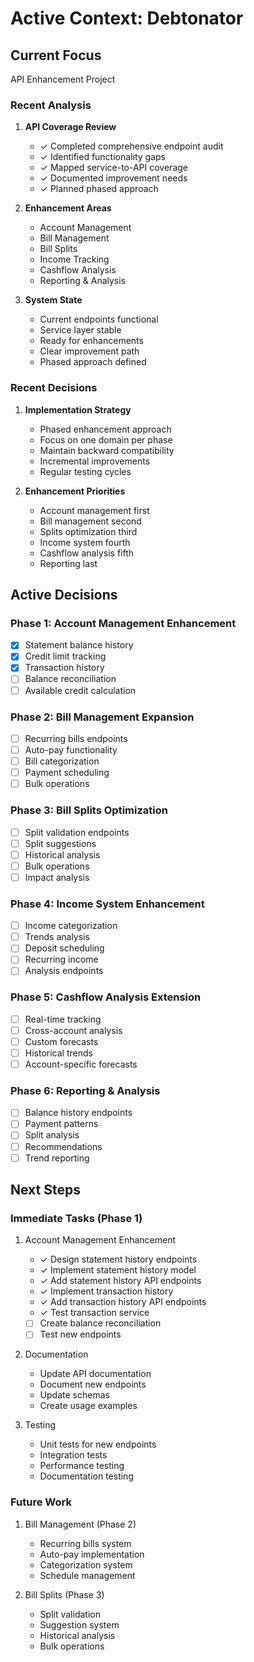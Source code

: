 # Active Context: Debtonator

## Current Focus
API Enhancement Project

### Recent Analysis
1. **API Coverage Review**
   - ✓ Completed comprehensive endpoint audit
   - ✓ Identified functionality gaps
   - ✓ Mapped service-to-API coverage
   - ✓ Documented improvement needs
   - ✓ Planned phased approach

2. **Enhancement Areas**
   - Account Management
   - Bill Management
   - Bill Splits
   - Income Tracking
   - Cashflow Analysis
   - Reporting & Analysis

3. **System State**
   - Current endpoints functional
   - Service layer stable
   - Ready for enhancements
   - Clear improvement path
   - Phased approach defined

### Recent Decisions
1. **Implementation Strategy**
   - Phased enhancement approach
   - Focus on one domain per phase
   - Maintain backward compatibility
   - Incremental improvements
   - Regular testing cycles

2. **Enhancement Priorities**
   - Account management first
   - Bill management second
   - Splits optimization third
   - Income system fourth
   - Cashflow analysis fifth
   - Reporting last

## Active Decisions

### Phase 1: Account Management Enhancement
- [x] Statement balance history
- [x] Credit limit tracking
- [x] Transaction history
- [ ] Balance reconciliation
- [ ] Available credit calculation

### Phase 2: Bill Management Expansion
- [ ] Recurring bills endpoints
- [ ] Auto-pay functionality
- [ ] Bill categorization
- [ ] Payment scheduling
- [ ] Bulk operations

### Phase 3: Bill Splits Optimization
- [ ] Split validation endpoints
- [ ] Split suggestions
- [ ] Historical analysis
- [ ] Bulk operations
- [ ] Impact analysis

### Phase 4: Income System Enhancement
- [ ] Income categorization
- [ ] Trends analysis
- [ ] Deposit scheduling
- [ ] Recurring income
- [ ] Analysis endpoints

### Phase 5: Cashflow Analysis Extension
- [ ] Real-time tracking
- [ ] Cross-account analysis
- [ ] Custom forecasts
- [ ] Historical trends
- [ ] Account-specific forecasts

### Phase 6: Reporting & Analysis
- [ ] Balance history endpoints
- [ ] Payment patterns
- [ ] Split analysis
- [ ] Recommendations
- [ ] Trend reporting

## Next Steps

### Immediate Tasks (Phase 1)
1. Account Management Enhancement
   - ✓ Design statement history endpoints
   - ✓ Implement statement history model
   - ✓ Add statement history API endpoints
   - ✓ Implement transaction history
   - ✓ Add transaction history API endpoints
   - ✓ Test transaction service
   - [ ] Create balance reconciliation
   - [ ] Test new endpoints

2. Documentation
   - Update API documentation
   - Document new endpoints
   - Update schemas
   - Create usage examples

3. Testing
   - Unit tests for new endpoints
   - Integration tests
   - Performance testing
   - Documentation testing

### Future Work
1. Bill Management (Phase 2)
   - Recurring bills system
   - Auto-pay implementation
   - Categorization system
   - Schedule management

2. Bill Splits (Phase 3)
   - Split validation
   - Suggestion system
   - Historical analysis
   - Bulk operations
